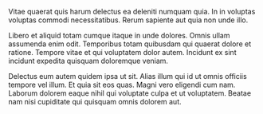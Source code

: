 Vitae quaerat quis harum delectus ea deleniti numquam quia. In in voluptas voluptas commodi necessitatibus. Rerum sapiente aut quia non unde illo.
 Libero et aliquid totam cumque itaque in unde dolores. Omnis ullam assumenda enim odit. Temporibus totam quibusdam qui quaerat dolore et ratione. Tempore vitae et qui voluptatem dolor autem. Incidunt ex sint incidunt expedita quisquam doloremque veniam.
 Delectus eum autem quidem ipsa ut sit. Alias illum qui id ut omnis officiis tempore vel illum. Et quia sit eos quas. Magni vero eligendi cum nam. Laborum dolorem eaque nihil qui voluptate culpa et ut voluptatem. Beatae nam nisi cupiditate qui quisquam omnis dolorem aut.